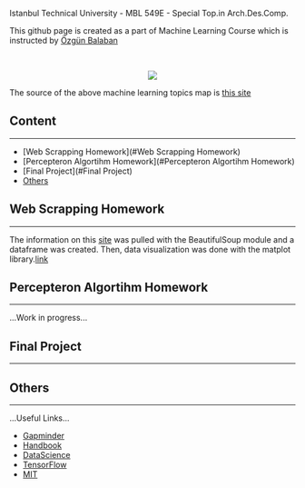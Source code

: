   
Istanbul Technical University - MBL 549E - Special Top.in Arch.Des.Comp.

This github page is created as a part of Machine Learning Course which is instructed by [Özgün Balaban](https://github.com/AlpinistPanda)

<br/>
<p align="center">
  <img src="https://i.vas3k.ru/7vx.jpg">
</p>

The source of the above machine learning topics map is [this site](https://vas3k.com/blog/machine_learning/)

## Content
----------------------------------------------------------------------------------------------------------------------------------------
* [Web Scrapping Homework](#Web Scrapping Homework)
* [Percepteron Algortihm Homework](#Percepteron Algortihm Homework)
* [Final Project](#Final Project)
* [Others](#Others)



## Web Scrapping Homework
----------------------------------------------------------------------------------------------------------------------------------------
The information on this [site](http://www.skyscrapercenter.com/buildings) was pulled with the BeautifulSoup module and a dataframe was created. Then, data visualization was done with the matplot library.[link](https://github.com/dilanoner/ML-Architecture/blob/master/web-scrapping-homework-skyscraper.py)

## Percepteron Algortihm Homework
----------------------------------------------------------------------------------------------------------------------------------------
...Work in progress...


## Final Project
----------------------------------------------------------------------------------------------------------------------------------------


## Others
----------------------------------------------------------------------------------------------------------------------------------------
...Useful Links...
* [Gapminder](https://www.gapminder.org/)
* [Handbook](https://jakevdp.github.io/PythonDataScienceHandbook/)
* [DataScience](https://towardsdatascience.com/)
* [TensorFlow](https://www.tensorflow.org/)
* [MIT](https://deeplearning.mit.edu/)
